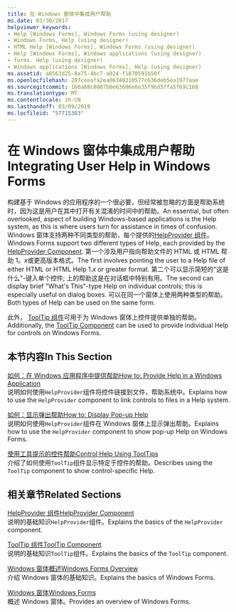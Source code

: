 ```yaml
---
title: 在 Windows 窗体中集成用户帮助
ms.date: 03/30/2017
helpviewer_keywords:
- Help [Windows Forms], Windows Forms (using designer)
- Windows Forms, Help (using designer)
- HTML Help [Windows Forms], Windows Forms (using designer)
- Help [Windows Forms], Windows applications (using designer)
- forms. Help (using designer)
- Windows applications [Windows Forms], Help (using designer)
ms.assetid: a8563d25-8a75-4bc7-a024-f1870591b50f
ms.openlocfilehash: 207ceeafa2ea06340310577c636deb5ea1977aae
ms.sourcegitcommit: 160a88c8087b0e63606e6e35f9bd57fa5f69c168
ms.translationtype: MT
ms.contentlocale: zh-CN
ms.lasthandoff: 03/09/2019
ms.locfileid: "57715303"
---
```

# <a name="integrating-user-help-in-windows-forms"></a><span data-ttu-id="2c422-102">在 Windows 窗体中集成用户帮助</span><span class="sxs-lookup"><span data-stu-id="2c422-102">Integrating User Help in Windows Forms</span></span>
<span data-ttu-id="2c422-103">构建基于 Windows 的应用程序的一个很必要，但经常被忽略的方面是帮助系统时，因为这是用户在其中打开有关混淆的时间中的帮助。</span><span class="sxs-lookup"><span data-stu-id="2c422-103">An essential, but often overlooked, aspect of building Windows-based applications is the Help system, as this is where users turn for assistance in times of confusion.</span></span> <span data-ttu-id="2c422-104">Windows 窗体支持两种不同类型的帮助，每个提供的[HelpProvider 组件](../controls/helpprovider-component-windows-forms.md)。</span><span class="sxs-lookup"><span data-stu-id="2c422-104">Windows Forms support two different types of Help, each provided by the [HelpProvider Component](../controls/helpprovider-component-windows-forms.md).</span></span> <span data-ttu-id="2c422-105">第一个涉及用户指向帮助文件的 HTML 或 HTML 帮助 1。*x*或更高版本格式。</span><span class="sxs-lookup"><span data-stu-id="2c422-105">The first involves pointing the user to a Help file of either HTML or HTML Help 1.*x* or greater format.</span></span> <span data-ttu-id="2c422-106">第二个可以显示简短的"这是什么"-键入单个控件; 上的帮助这是在对话框中特别有用。</span><span class="sxs-lookup"><span data-stu-id="2c422-106">The second can display brief "What's This"-type Help on individual controls; this is especially useful on dialog boxes.</span></span> <span data-ttu-id="2c422-107">可以在同一个窗体上使用两种类型的帮助。</span><span class="sxs-lookup"><span data-stu-id="2c422-107">Both types of Help can be used on the same form.</span></span>  
  
 <span data-ttu-id="2c422-108">此外， [ToolTip 组件](../controls/tooltip-component-windows-forms.md)可用于为 Windows 窗体上控件提供单独的帮助。</span><span class="sxs-lookup"><span data-stu-id="2c422-108">Additionally, the [ToolTip Component](../controls/tooltip-component-windows-forms.md) can be used to provide individual Help for controls on Windows Forms.</span></span>  
  
## <a name="in-this-section"></a><span data-ttu-id="2c422-109">本节内容</span><span class="sxs-lookup"><span data-stu-id="2c422-109">In This Section</span></span>  
 [<span data-ttu-id="2c422-110">如何：在 Windows 应用程序中提供帮助</span><span class="sxs-lookup"><span data-stu-id="2c422-110">How to: Provide Help in a Windows Application</span></span>](how-to-provide-help-in-a-windows-application.md)  
 <span data-ttu-id="2c422-111">说明如何使用`HelpProvider`组件将控件链接到文件，帮助系统中。</span><span class="sxs-lookup"><span data-stu-id="2c422-111">Explains how to use the `HelpProvider` component to link controls to files in a Help system.</span></span>  
  
 [<span data-ttu-id="2c422-112">如何：显示弹出帮助</span><span class="sxs-lookup"><span data-stu-id="2c422-112">How to: Display Pop-up Help</span></span>](how-to-display-pop-up-help.md)  
 <span data-ttu-id="2c422-113">说明如何使用`HelpProvider`组件在 Windows 窗体上显示弹出帮助。</span><span class="sxs-lookup"><span data-stu-id="2c422-113">Explains how to use the `HelpProvider` component to show pop-up Help on Windows Forms.</span></span>  
  
 [<span data-ttu-id="2c422-114">使用工具提示的控件帮助</span><span class="sxs-lookup"><span data-stu-id="2c422-114">Control Help Using ToolTips</span></span>](control-help-using-tooltips.md)  
 <span data-ttu-id="2c422-115">介绍了如何使用`ToolTip`组件显示特定于控件的帮助。</span><span class="sxs-lookup"><span data-stu-id="2c422-115">Describes using the `ToolTip` component to show control-specific Help.</span></span>  
  
## <a name="related-sections"></a><span data-ttu-id="2c422-116">相关章节</span><span class="sxs-lookup"><span data-stu-id="2c422-116">Related Sections</span></span>  
 [<span data-ttu-id="2c422-117">HelpProvider 组件</span><span class="sxs-lookup"><span data-stu-id="2c422-117">HelpProvider Component</span></span>](../controls/helpprovider-component-windows-forms.md)  
 <span data-ttu-id="2c422-118">说明的基础知识`HelpProvider`组件。</span><span class="sxs-lookup"><span data-stu-id="2c422-118">Explains the basics of the `HelpProvider` component.</span></span>  
  
 [<span data-ttu-id="2c422-119">ToolTip 组件</span><span class="sxs-lookup"><span data-stu-id="2c422-119">ToolTip Component</span></span>](../controls/tooltip-component-windows-forms.md)  
 <span data-ttu-id="2c422-120">说明的基础知识`ToolTip`组件。</span><span class="sxs-lookup"><span data-stu-id="2c422-120">Explains the basics of the `ToolTip` component.</span></span>  
  
 [<span data-ttu-id="2c422-121">Windows 窗体概述</span><span class="sxs-lookup"><span data-stu-id="2c422-121">Windows Forms Overview</span></span>](../windows-forms-overview.md)  
 <span data-ttu-id="2c422-122">介绍 Windows 窗体的基础知识。</span><span class="sxs-lookup"><span data-stu-id="2c422-122">Explains the basics of Windows Forms.</span></span>  
  
 [<span data-ttu-id="2c422-123">Windows 窗体</span><span class="sxs-lookup"><span data-stu-id="2c422-123">Windows Forms</span></span>](../index.md)  
 <span data-ttu-id="2c422-124">概述 Windows 窗体。</span><span class="sxs-lookup"><span data-stu-id="2c422-124">Provides an overview of Windows Forms.</span></span>
